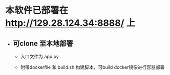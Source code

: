 # 本软件已部署在 http://129.28.124.34:8888/ 上

- ## 可clone 至本地部署
    
    - 入口文件为 app.py
      
    - 附带dockerfile 和 build.sh 构建脚本，可build docker镜像进行容器部署
